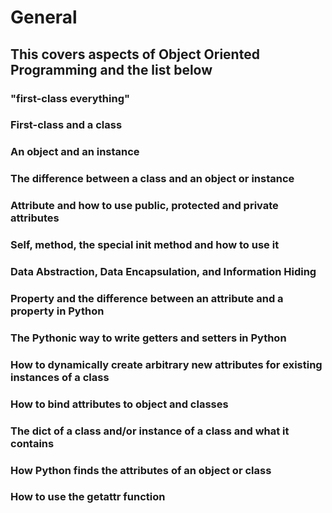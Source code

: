 # General
## This covers aspects of Object Oriented Programming and the list below
### "first-class everything"
### First-class and a class
### An object and an instance
### The difference between a class and an object or instance
### Attribute and how to use public, protected and private attributes
### Self, method, the special __init__ method and how to use it
### Data Abstraction, Data Encapsulation, and Information Hiding
### Property and the difference between an attribute and a property in Python
### The Pythonic way to write getters and setters in Python
### How to dynamically create arbitrary new attributes for existing instances of a class
### How to bind attributes to object and classes
### The __dict__ of a class and/or instance of a class and what it contains
### How Python finds the attributes of an object or class
### How to use the getattr function